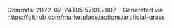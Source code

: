 Commits: 2022-02-24T05:57:01.280Z - Generated via https://github.com/marketplace/actions/artificial-grass
<br>
